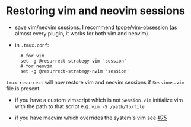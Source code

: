 # Restoring vim and neovim sessions

- save vim/neovim sessions. I recommend
  [tpope/vim-obsession](https://github.com/tpope/vim-obsession) (as almost every
  plugin, it works for both vim and neovim).
- in `.tmux.conf`:

        # for vim
        set -g @resurrect-strategy-vim 'session'
        # for neovim
        set -g @resurrect-strategy-nvim 'session'

`tmux-resurrect` will now restore vim and neovim sessions if `Sessions.vim` file
is present.
  - if you have a custom vimscript which is not `Session.vim` initialize vim with the path to that script e.g. `vim -S /path/to/file`

- if you have macvim which overrides the system's vim see [#75](https://github.com/tmux-plugins/tmux-resurrect/issues/75)
